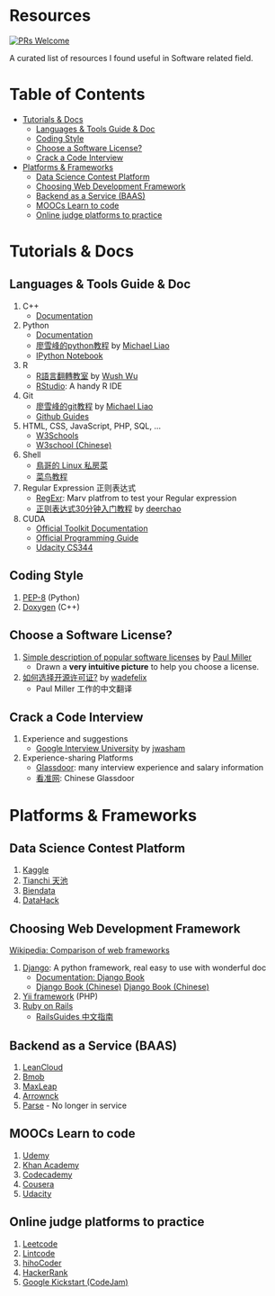 # Resources

[![PRs Welcome](https://img.shields.io/badge/PRs-welcome-brightgreen.svg?style=flat-square)](http://makeapullrequest.com)

A curated list of resources I found useful in Software related field.

# Table of Contents



*    [Tutorials & Docs](#tutorials--docs)
     * [Languages &amp; Tools Guide &amp; Doc](#languages--tools-guide--doc)
     * [Coding Style](#coding-style)
     * [Choose a Software License?](#choose-a-software-license)
     * [Crack a Code Interview](#crack-a-code-interview)
*    [Platforms & Frameworks](#platforms--frameworks)
     * [Data Science Contest Platform](#data-science-contest-platform)
     * [Choosing Web Development Framework](#choosing-web-development-framework)
     * [Backend as a Service (BAAS)](#backend-as-a-service-baas)
     * [MOOCs Learn to code](#moocs-learn-to-code)
     * [Online judge platforms to practice](#online-judge-platforms-to-practice)


# Tutorials & Docs



## Languages & Tools Guide & Doc

1. C++
   - [Documentation](http://www.cplusplus.com)
2. Python
   - [Documentation](https://docs.python.org/2.7/)
   - [廖雪峰的python教程](http://www.liaoxuefeng.com/wiki/001374738125095c955c1e6d8bb493182103fac9270762a000) by [Michael Liao](https://github.com/michaelliao)
   - [IPython Notebook](http://ipython.org)
3. R
   - [R語言翻轉教室](http://datascienceandr.org) by [Wush Wu](https://github.com/wush978)
   - [RStudio](https://www.rstudio.com): A handy R IDE
4. Git
   - [廖雪峰的git教程](http://www.liaoxuefeng.com/wiki/0013739516305929606dd18361248578c67b8067c8c017b000) by [Michael Liao](https://github.com/michaelliao)
   - [Github Guides](https://guides.github.com/activities/hello-world/)
5. HTML, CSS, JavaScript, PHP, SQL, ...
   - [W3Schools](https://www.w3schools.com)
   - [W3school (Chinese)](http://www.w3school.com.cn)
6. Shell
   - [鳥哥的 Linux 私房菜](http://linux.vbird.org)
   - [菜鸟教程](http://www.runoob.com/linux/linux-tutorial.html)
7. Regular Expression 正则表达式
   * [RegExr](http://regexr.com): Marv platfrom to test your Regular expression
   * [正则表达式30分钟入门教程](http://deerchao.net/tutorials/regex/regex.htm) by [deerchao](http://deerchao.net)
8. CUDA
   * [Official Toolkit Documentation](http://docs.nvidia.com/cuda/index.html#)
   * [Official Programming Guide](http://docs.nvidia.com/cuda/cuda-c-programming-guide/index.html#axzz4chzkIh5d)
   * [Udacity CS344](https://www.udacity.com/wiki/cs344)




## Coding Style

1. [PEP-8](https://www.python.org/dev/peps/pep-0008/) (Python)
2. [Doxygen](http://www.doxygen.nl) (C++)





## Choose a Software License?

1. [Simple description of popular software licenses](http://paulmillr.com/posts/simple-description-of-popular-software-licenses/) by [Paul Miller](http://paulmillr.com/posts/simple-description-of-popular-software-licenses/)
   - Drawn a __very intuitive picture__ to help you choose a license.
2. [如何选择开源许可证?](http://blog.csdn.net/wadefelix/article/details/6384317) by [wadefelix](http://blog.csdn.net/wadefelix)
   - Paul Miller 工作的中文翻译



## Crack a Code Interview

1. Experience and suggestions
   - [Google Interview University](https://github.com/jwasham/google-interview-university) by [jwasham](https://github.com/jwasham)
2. Experience-sharing Platforms
   - [Glassdoor](https://www.glassdoor.com): many interview experience and salary information
   - [看准网](http://www.kanzhun.com): Chinese Glassdoor



# Platforms & Frameworks

## Data Science Contest Platform

1. [Kaggle](https://www.kaggle.com)
2. [Tianchi 天池](https://tianchi.shuju.aliyun.com)
3. [Biendata](https://biendata.com)
4. [DataHack](https://datahack.analyticsvidhya.com/contest/all/)



## Choosing Web Development Framework

[Wikipedia: Comparison of web frameworks](https://en.wikipedia.org/wiki/Comparison_of_web_frameworks#PHP)

1. [Django](https://www.djangoproject.com): A python framework, real easy to use with wonderful doc
   - [Documentation: Django Book](http://djangobook.com)
   - [Django Book (Chinese)](http://djangobook.py3k.cn) [Django Book (Chinese)](http://djangobook-cn.readthedocs.io/en/latest/)
2. [Yii framework](http://www.yiiframework.com) (PHP)
3. [Ruby on Rails](http://rubyonrails.org)
   - [RailsGuides 中文指南](http://guides.ruby-china.org)




## Backend as a Service (BAAS)

1. [LeanCloud](https://leancloud.cn)
2. [Bmob](http://www.bmob.cn)
3. [MaxLeap](https://maxleap.cn/s/web/zh_cn/index.html)
4. [Arrownck](http://docs.arrownock.com)
5. [Parse](http://parseplatform.org) - No longer in service





## MOOCs Learn to code

1. [Udemy](https://www.udemy.com)
2. [Khan Academy](https://www.khanacademy.org)
3. [Codecademy](https://www.codecademy.com)
4. [Cousera](https://www.coursera.org)
5. [Udacity](https://www.udacity.com)




## Online judge platforms to practice

1. [Leetcode](http://www.leetcode.com)
2. [Lintcode](http://www.lintcode.com)
3. [hihoCoder](http://www.hihocoder.com)
4. [HackerRank](https://www.hackerrank.com/)
5. [Google Kickstart (CodeJam)](https://code.google.com/codejam/kickstart)


